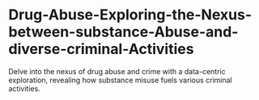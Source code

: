 # Drug-Abuse-Exploring-the-Nexus-between-substance-Abuse-and-diverse-criminal-Activities
Delve into the nexus of drug abuse and crime with a data-centric exploration, revealing how substance misuse fuels various criminal activities.
